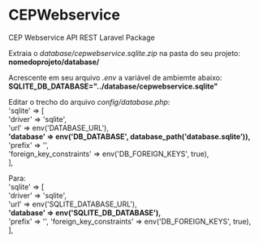 # CEPWebservice
CEP Webservice API REST Laravel Package

Extraia o *database/cepwebservice.sqlite.zip* na pasta do seu projeto:  
**nomedoprojeto/database/**

Acrescente em seu arquivo *.env* a variável de ambiemte abaixo:  
**SQLITE_DB_DATABASE="../database/cepwebservice.sqlite"**

Editar o trecho do arquivo *config/database.php*:  
'sqlite' => [  
              'driver' => 'sqlite',  
              'url' => env('DATABASE_URL'),  
              **'database' => env('DB_DATABASE', database_path('database.sqlite')),**  
              'prefix' => '',  
              'foreign_key_constraints' => env('DB_FOREIGN_KEYS', true),  
        ],  

Para:  
        'sqlite' => [  
              'driver' => 'sqlite',  
              'url' => env('SQLITE_DATABASE_URL'),  
              **'database' => env('SQLITE_DB_DATABASE'),**  
              'prefix' => '',
              'foreign_key_constraints' => env('DB_FOREIGN_KEYS', true),  
        ],  
 

